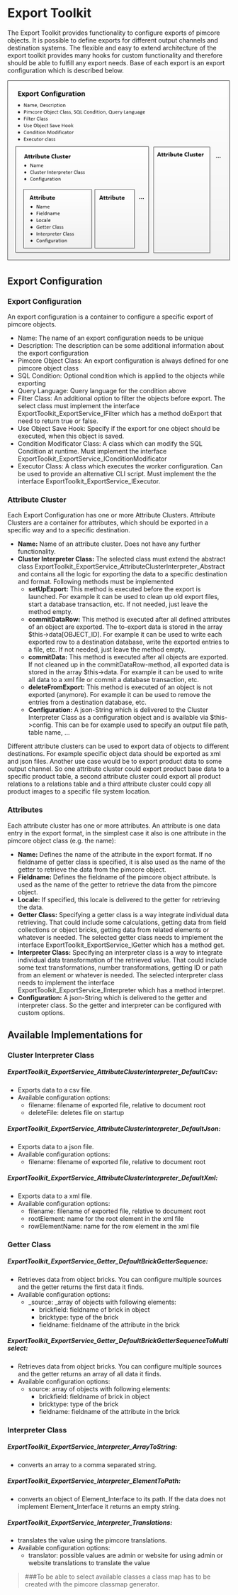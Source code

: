 # Export Toolkit
The Export Toolkit provides functionality to configure exports of pimcore objects. It is possible to define exports for different output channels and destination systems. The flexible and easy to extend architecture of the export toolkit provides many hooks for custom functionality and therefore should be able to fulfill any export needs. 
Base of each export is an export configuration which is described below.

![export-toolkit](doc/images/export-toolkit.png)

## Export Configuration


### Export Configuration

An export configuration is a container to configure a specific export of pimcore objects.

- Name: The name of an export configuration needs to be unique
- Description: The description can be some additional information about the export configuration
- Pimcore Object Class: An export configuration is always defined for one pimcore object class
- SQL Condition: Optional condition which is applied to the objects while exporting
- Query Language: Query language for the condition above
- Filter Class: An additional option to filter the objects before export. The select class must implement the interface ExportToolkit_ExportService_IFilter which has a method doExport that need to return true or false.
- Use Object Save Hook: Specify if the export for one object should be executed, when this object is saved.
- Condition Modificator Class: A class which can modify the SQL Condition at runtime. Must implement the interface ExportToolkit_ExportService_IConditionModificator
- Executor Class: A class which executes the worker configuration. Can be used to provide an alternative CLI script. Must implement the the interface ExportToolkit_ExportService_IExecutor.



### Attribute Cluster

Each Export Configuration has one or more Attribute Clusters. Attribute Clusters are a container for attributes, which should be exported in a specific way and to a specific destination.
* **Name:** Name of an attribute cluster. Does not have any further functionality.
* **Cluster Interpreter Class:** The selected class must extend the abstract class ExportToolkit_ExportService_AttributeClusterInterpreter_Abstract and contains all the logic for exporting the data to a specific destination and format. Following methods must be implemented
  * **setUpExport:** This method is executed before the export is launched.
    For example it can be used to clean up old export files, start a database transaction, etc.
    If not needed, just leave the method empty.
  * **commitDataRow:** This method is executed after all defined attributes of an object are exported. The to-export data is stored in the array $this->data[OBJECT_ID].
    For example it can be used to write each exported row to a destination database, write the exported entries to a file, etc.
    If not needed, just leave the method empty.
  * **commitData:** This method is executed after all objects are exported. If not cleaned up in the commitDataRow-method, all exported data is stored in the array $this->data.
    For example it can be used to write all data to a xml file or commit a database transaction, etc.
  * **deleteFromExport:** This method is executed of an object is not exported (anymore).
    For example it can be used to remove the entries from a destination database, etc.
  * **Configuration:** A json-String which is delivered to the Cluster Interpreter Class as a configuration object and is available via $this->config. This can be for example used to specify an output file path, table name, …

Different attribute clusters can be used to export data of objects to different destinations. For example specific object data should be exported as xml and json files.
Another use case would be to export product data to some output channel. So one attribute cluster could export product base data to a specific product table, a second attribute cluster could export all product relations to a relations table and a third attribute cluster could copy all product images to a specific file system location.


### Attributes

Each attribute cluster has one or more attributes. An attribute is one data entry in the export format, in the simplest case it also is one attribute in the pimcore object class (e.g. the name):
* **Name:** Defines the name of the attribute in the export format. If no fieldname of getter class is specified, it is also used as the name of the getter to retrieve the data from the pimcore object.
* **Fieldname:** Defines the fieldname of the pimcore object attribute. Is used as the name of the getter to retrieve the data from the pimcore object.
* **Locale:** If specified, this locale is delivered to the getter for retrieving the data.
* **Getter Class:** Specifying a getter class is a way integrate individual data retrieving. That could include some calculations, getting data from field collections or object bricks, getting data from related elements or whatever is needed.
   The selected getter class needs to implement the interface ExportToolkit_ExportService_IGetter which has a method get.
* **Interpreter Class:** Specifying an interpreter class is a way to integrate individual data transformation of the retrieved value. That could include some text transformations, number transformations, getting ID or path from an element or whatever is needed.
   The selected interpreter class needs to implement the interface ExportToolkit_ExportService_IInterpreter which has a method interpret.
* **Configuration:** A json-String which is delivered to the getter and interpreter class. So the getter and interpreter can be configured with custom options.



## Available Implementations for

### Cluster Interpreter Class

##### ExportToolkit_ExportService_AttributeClusterInterpreter_DefaultCsv:
* Exports data to a csv file.
* Available configuration options:
  * filename: filename of exported file, relative to document root
  * deleteFile: deletes file on startup

##### ExportToolkit_ExportService_AttributeClusterInterpreter_DefaultJson:
* Exports data to a json file.
* Available configuration options:
  * filename: filename of exported file, relative to document root

##### ExportToolkit_ExportService_AttributeClusterInterpreter_DefaultXml:
* Exports data to a xml file.
* Available configuration options:
  * filename: filename of exported file, relative to document root
  * rootElement: name for the root element in the xml file
  * rowElementName: name for the row element in the xml file


### Getter Class

##### ExportToolkit_ExportService_Getter_DefaultBrickGetterSequence:
* Retrieves data from object bricks. You can configure multiple sources and the getter returns the first data it finds.
* Available configuration options:
  * _source: _array of objects with following elements:
    * brickfield: fieldname of brick in object
    * bricktype: type of the brick
    * fieldname: fieldname of the attribute in the brick

##### ExportToolkit_ExportService_Getter_DefaultBrickGetterSequenceToMultiselect:
* Retrieves data from object bricks. You can configure multiple sources and the getter returns an array of all data it finds.
* Available configuration options:
  * source: array of objects with following elements:
      * brickfield: fieldname of brick in object
      * bricktype: type of the brick
      * fieldname: fieldname of the attribute in the brick


### Interpreter Class

##### ExportToolkit_ExportService_Interpreter_ArrayToString:
* converts an array to a comma separated string.

##### ExportToolkit_ExportService_Interpreter_ElementToPath:
* converts an object of Element_Interface to its path. If the data does not implement Element_Interface it returns an empty string.

##### ExportToolkit_ExportService_Interpreter_Translations:
* translates the value using the pimcore translations.
* Available configuration options:
   * translator: possible values are admin or website for using admin or website translations to translate the value


> ###To be able to select available classes a class map has to be created with the pimcore classmap generator.